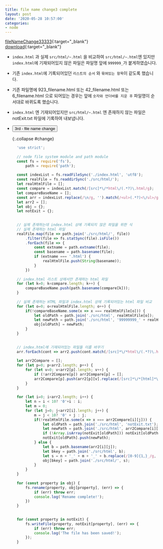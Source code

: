```yaml
---
title: file name change3 complete
layout: post
date: '2020-05-28 10:57:00'
categories:
- node
---
```


[fileNameChange33333](/static/img/node/fileNameChangeComplete2.js){:target="_blank"}  
[download](/static/img/node/file_name_change.zip){:target="_blank"}

* `index.html` 과 실제 `src/html/~.html` 을 비교하여 `src/html/~.html`엔 있지만 `index.html`에 기재되어있지 않은 파일은 파일명 앞에 `999999_`가 붙게하였습니다.
* 기존 `index.html`에 기록되어있던 `리스트의 순서` 와 `묶여있는 항목`이 같도록 했습니다.
* 기존 파일명에 923_filename.html 또는 42_filename.html 또는 6_filename.html 으로 되어있는 경우는 앞에 `숫자와 언더바를 지운 후` 파일명이 순서대로 바뀌도록 했습니다.
* `index.html` 엔 기재되어있지만 `src/html/~.html` 엔 존재하지 않는 파일은 notExit.txt 파일에 기록하여 내보냅니다.

* <button data-toggle="collapse" data-target="#change">3rd - file name change</button>
    
    {:.collapse #change}
    ```javascript
      'use strict';
      
      // node file system module and path module
      const fs = require('fs'),
          path = require('path');
      
      const indexList = fs.readFileSync('./index.html', 'utf8');
      const realFile = fs.readdirSync('./src/html/');
      let realHtmlFile = [];
      const compare = indexList.match(/[src]*\/*html\/(.*?)\.html/g);
      let compareBaseName = [];
      const arr = indexList.replace(/\n/g, '').match(/<ul>(.*?)<\/ul>/g);
      let arr2 = [];
      let obj = {};
      let notExit = {};
      
      
      // 실제 존재하는데 index.html 상에 기록되지 않은 파일을 위한 식
      // 실제 존재하는 html 파일
      realFile.map(file => path.join('./src/html/', file))
          .filter(file => fs.statSync(file).isFile())
          .forEach(file => {
              const extname = path.extname(file);
              const basename = path.basename(file);
              if (extname === '.html') {
                  realHtmlFile.push(String(basename));
              }
          })
      
      // index.html 리스트 상에서만 존재하는 html 파일
      for (let k=0; k<compare.length; k++) {
          compareBaseName.push(path.basename(compare[k]));
      }
      
      // 실제 존재하는 HTML 파일과 index.html 상에 기록되어있는 html 파일 비교
      for (let o=0; o<realHtmlFile.length; o++) {
          if(!compareBaseName.some(x => x === realHtmlFile[o])) {
              let oldPath = path.join('./src/html', realHtmlFile[o]);
              let newPath = path.join('./src/html', '99999999_' + realHtmlFile[o]);
              obj[oldPath] = newPath;
          }
      }
      
      
      // index.html에 기재되어있는 파일들 이름 바꾸기
      arr.forEach(cont => arr2.push(cont.match(/[src]*\/*html\/(.*?)\.html/g)));
      
      let arr2Compare = [];
      for (let p=0; p<arr2.length; p++) {
          for (let v=0; v<arr2[p].length; v++) {
              if (!arr2Compare[p]) arr2Compare[p] = [];
              arr2Compare[p].push(arr2[p][v].replace(/[src]*\/*[html]*\//, ''))
          }
      }
      
      for (let i=0; i<arr2.length; i++) {
          let n = i < 10? '0'+i : i;
          let m = 0;
          for (let j=0; j<arr2[i].length; j++) {
              m = j < 10? '0' + j : j;
              if(!realHtmlFile.some(x => x === arr2Compare[i][j])) {
                  let oldPath = path.join('./src/html', 'notExit.txt');
                  let newPath = path.join('./src/html', arr2Compare[i][j]);
                  if (!Array.isArray(notExit[oldPath])) notExit[oldPath] = [];
                  notExit[oldPath].push(newPath);
              } else {
                  let b = path.basename(arr2[i][j]);
                  let bkey = path.join('./src/html', b);
                  let s = n + '_' + m + '_' + b.replace(/[0-9]{1,}_/g, '');
                  obj[bkey] = path.join('./src/html/', s);
              }
          }
      }
      
      for (const property in obj) {
          fs.rename(property, obj[property], (err) => {
              if (err) throw err;
              console.log('Rename complete!');
          })
      }
      
      
      for (const property in notExit) {
          fs.writeFile(property, notExit[property], (err) => {
              if (err) throw err;
              console.log('The file has been saved!');
          });
      }
    ```